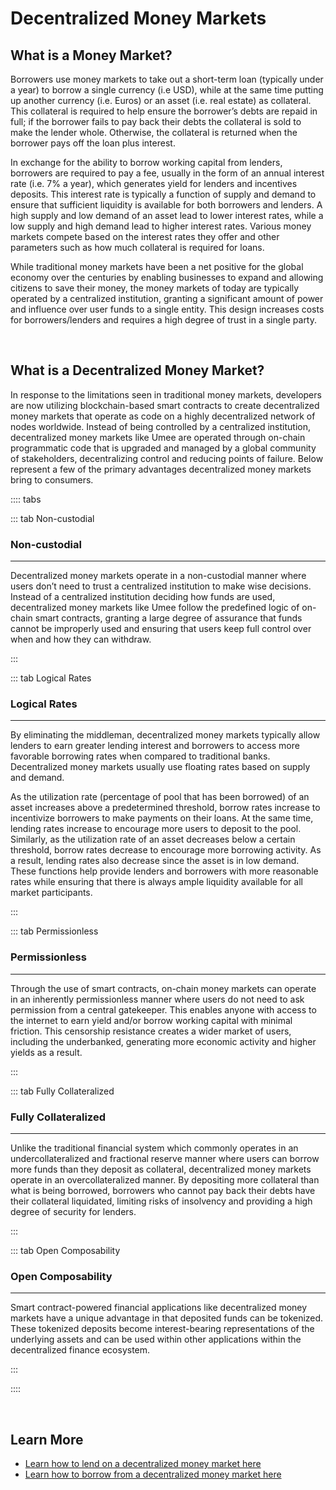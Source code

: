 # Decentralized Money Markets

## What is a Money Market?

Borrowers use money markets to take out a short-term loan (typically under a year) to borrow a single currency (i.e USD), while at the same time putting up another currency (i.e. Euros) or an asset (i.e. real estate) as collateral. This collateral is required to help ensure the borrower’s debts are repaid in full; if the borrower fails to pay back their debts the collateral is sold to make the lender whole. Otherwise, the collateral is returned when the borrower pays off the loan plus interest.

In exchange for the ability to borrow working capital from lenders, borrowers are required to pay a fee, usually in the form of an annual interest rate (i.e. 7% a year), which generates yield for lenders and incentives deposits. This interest rate is typically a function of supply and demand to ensure that sufficient liquidity is available for both borrowers and lenders. A high supply and low demand of an asset lead to lower interest rates, while a low supply and high demand lead to higher interest rates. Various money markets compete based on the interest rates they offer and other parameters such as how much collateral is required for loans.

While traditional money markets have been a net positive for the global economy over the centuries by enabling businesses to expand and allowing citizens to save their money, the money markets of today are typically operated by a centralized institution, granting a significant amount of power and influence over user funds to a single entity. This design increases costs for borrowers/lenders and requires a high degree of trust in a single party.

<br>

## What is a Decentralized Money Market?

In response to the limitations seen in traditional money markets, developers are now utilizing blockchain-based smart contracts to create decentralized money markets that operate as code on a highly decentralized network of nodes worldwide. Instead of being controlled by a centralized institution, decentralized money markets like Umee are operated through on-chain programmatic code that is upgraded and managed by a global community of stakeholders, decentralizing control and reducing points of failure. Below represent a few of the primary advantages decentralized money markets bring to consumers.

:::: tabs

::: tab Non-custodial

### Non-custodial

****

Decentralized money markets operate in a non-custodial manner where users don’t need to trust a centralized institution to make wise decisions. Instead of a centralized institution deciding how funds are used, decentralized money markets like Umee follow the predefined logic of on-chain smart contracts, granting a large degree of assurance that funds cannot be improperly used and ensuring that users keep full control over when and how they can withdraw.

:::

::: tab Logical Rates

### Logical Rates

****

By eliminating the middleman, decentralized money markets typically allow lenders to earn greater lending interest and borrowers to access more favorable borrowing rates when compared to traditional banks. Decentralized money markets usually use floating rates based on supply and demand. 

As the utilization rate (percentage of pool that has been borrowed) of an asset increases above a predetermined threshold, borrow rates increase to incentivize borrowers to make payments on their loans. At the same time, lending rates increase to encourage more users to deposit to the pool. Similarly, as the utilization rate of an asset decreases below a certain threshold, borrow rates decrease to encourage more borrowing activity. As a result, lending rates also decrease since the asset is in low demand. These functions help provide lenders and borrowers with more reasonable rates while ensuring that there is always ample liquidity available for all market participants.

:::

::: tab Permissionless

### Permissionless

****

Through the use of smart contracts, on-chain money markets can operate in an inherently permissionless manner where users do not need to ask permission from a central gatekeeper. This enables anyone with access to the internet to earn yield and/or borrow working capital with minimal friction. This censorship resistance creates a wider market of users, including the underbanked, generating more economic activity and higher yields as a result.

:::

::: tab Fully Collateralized

### Fully Collateralized

****

Unlike the traditional financial system which commonly operates in an undercollateralized and fractional reserve manner where users can borrow more funds than they deposit as collateral, decentralized money markets operate in an overcollateralized manner. By depositing more collateral than what is being borrowed, borrowers who cannot pay back their debts have their collateral liquidated, limiting risks of insolvency and providing a high degree of security for lenders.

:::

::: tab Open Composability

### Open Composability

****

Smart contract-powered financial applications like decentralized money markets have a unique advantage in that deposited funds can be tokenized. These tokenized deposits become interest-bearing representations of the underlying assets and can be used within other applications within the decentralized finance ecosystem.

:::

::::

<br>

## Learn More

- [Learn how to lend on a decentralized money market here](/users/using-the-web-app/supply-withdraw)
- [Learn how to borrow from a decentralized money market here](/users/using-the-web-app/borrow-repay)